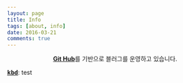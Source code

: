 ```yaml
---
layout: page
title: Info
tags: [about, info]
date: 2016-03-21
comments: true
---
```

    
<center><a href="https://github.com/ret6125/ret6125.github.io.git"><b>Git Hub</b></a>를 기반으로 블러그를 운영하고 있습니다.</center>

<kbd><a href="#"> **kbd**</a></kbd>: test
